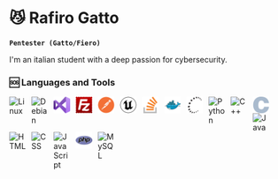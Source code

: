 # 😼 Rafiro Gatto

**`Pentester (Gatto/Fiero)`**

I'm an italian student with a deep passion for cybersecurity.

### 🆘 Languages and Tools

<img align="left" alt="Linux" width="30px" style="padding-right:10px;" src="https://cdn.jsdelivr.net/gh/devicons/devicon/icons/linux/linux-original.svg" />
<img align="left" alt="Debian" width="30px" style="padding-right:10px;" src="[https://cdn.jsdelivr.net/gh/devicons/devicon/icons/linux/linux-original.svg](https://github.com/devicons/devicon/blob/v2.16.0/icons/debian/debian-original-wordmark.svg)" />
<img align="left" alt="VisualStudio" width="30px" style="padding-right:10px;" src="https://github.com/devicons/devicon/blob/v2.16.0/icons/visualstudio/visualstudio-original.svg" />
<img align="left" alt="Filezilla" width="30px" style="padding-right:10px;" src="https://github.com/devicons/devicon/blob/v2.16.0/icons/filezilla/filezilla-original.svg" />
<img align="left" alt="Postman" width="30px" style="padding-right:10px;" src="https://github.com/devicons/devicon/blob/v2.16.0/icons/postman/postman-original.svg" />
<img align="left" alt="UnrealEngine" width="30px" style="padding-right:10px;" src="https://github.com/devicons/devicon/blob/v2.16.0/icons/unrealengine/unrealengine-original.svg" />
<img align="left" alt="StackOverFlow" width="30px" style="padding-right:10px;" src="https://github.com/devicons/devicon/blob/v2.16.0/icons/stackoverflow/stackoverflow-original.svg" />
<img align="left" alt="Docker" width="30px" style="padding-right:10px;" src="https://github.com/devicons/devicon/blob/v2.16.0/icons/docker/docker-original.svg" />
<img align="left" alt="SSH" width="30px" style="padding-right:10px;" src="https://github.com/devicons/devicon/blob/v2.16.0/icons/ssh/ssh-original.svg" />
<img align="left" alt="Python" width="30px" style="padding-right:10px;" src="https://cdn.jsdelivr.net/gh/devicons/devicon/icons/python/python-plain.svg" />
<img align="left" alt="C++" width="30px" style="padding-right:10px;" src="https://cdn.jsdelivr.net/gh/devicons/devicon/icons/cplusplus/cplusplus-line.svg" />
<img align="left" alt="C" width="30px" style="padding-right:10px;" src="https://github.com/devicons/devicon/blob/v2.16.0/icons/c/c-original.svg" />
<img align="left" alt="Java" width="30px" style="padding-right:10px;" src="https://cdn.jsdelivr.net/gh/devicons/devicon/icons/java/java-original.svg"/>
<img align="left" alt="HTML" width="30px" style="padding-right:10px;" src="https://cdn.jsdelivr.net/gh/devicons/devicon/icons/html5/html5-plain.svg" />
<img align="left" alt="CSS" width="30px" style="padding-right:10px;" src="https://cdn.jsdelivr.net/gh/devicons/devicon/icons/css3/css3-plain.svg" />
<img align="left" alt="JavaScript" width="30px" style="padding-right:10px;" src="https://cdn.jsdelivr.net/gh/devicons/devicon/icons/javascript/javascript-plain.svg" />
<img align="left" alt="PHP" width="30px" style="padding-right:10px;" src="https://github.com/devicons/devicon/blob/v2.16.0/icons/php/php-original.svg" />
<img align="left" alt="MySQL" width="30px" style="padding-right:10px;" src="[https://github.com/devicons/devicon/blob/v2.16.0/icons/php/php-original.svg](https://github.com/devicons/devicon/blob/v2.16.0/icons/mysql/mysql-original-wordmark.svg)" />

<br />

#
